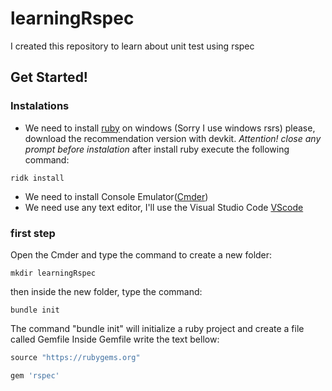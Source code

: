 # learningRspec
I created this repository to learn about unit test using rspec

## Get Started!
### Instalations
* We need to install [ruby](https://rubyinstaller.org/downloads/) on windows (Sorry I use windows rsrs)
please, download the recommendation version with devkit.
*Attention! close any prompt before instalation*
after install ruby execute the following command:
```
ridk install 
```
* We need to install Console Emulator([Cmder](https://cmder.net/)) 
* We need use any text editor, I'll use the Visual Studio Code [VScode](https://code.visualstudio.com/)

### first step 
Open the Cmder and type the command to create a new folder:
```
mkdir learningRspec
```
then inside the new folder, type the command:
```
bundle init
``` 
The command "bundle init" will initialize a ruby project and create a file called Gemfile
Inside Gemfile write the text bellow: 
```ruby
source "https://rubygems.org"

gem 'rspec'
```

